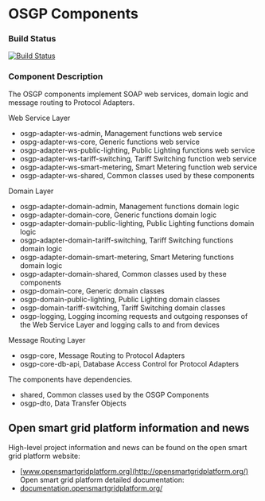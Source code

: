 # OSGP Components

### Build Status

[![Build Status](http://54.77.62.182/job/OSGP_Platform_development/badge/icon?style=plastic)](http://54.77.62.182/job/OSGP_Platform_development)

### Component Description

The OSGP components implement SOAP web services, domain logic and message routing to Protocol Adapters.

Web Service Layer

- osgp-adapter-ws-admin, Management functions web service
- ospg-adapter-ws-core, Generic functions web service
- osgp-adapter-ws-public-lighting, Public Lighting functions web service
- osgp-adapter-ws-tariff-switching, Tariff Switching function web service
- osgp-adapter-ws-smart-metering, Smart Metering function web service
- osgp-adapter-ws-shared, Common classes used by these components

Domain Layer

- osgp-adapter-domain-admin, Management functions domain logic
- osgp-adapter-domain-core, Generic functions domain logic
- osgp-adapter-domain-public-lighting, Public Lighting functions domain logic
- osgp-adapter-domain-tariff-switching, Tariff Switching functions domain logic
- osgp-adapter-domain-smart-metering, Smart Metering functions domain logic
- osgp-adapter-domain-shared, Common classes used by these components
- osgp-domain-core, Generic domain classes
- osgp-domain-public-lighting, Public Lighting domain classes
- osgp-domain-tariff-switching, Tariff Switching domain classes
- osgp-logging, Logging incoming requests and outgoing responses of the
  Web Service Layer and logging calls to and from devices

Message Routing Layer

- osgp-core, Message Routing to Protocol Adapters
- osgp-core-db-api, Database Access Control for Protocol Adapters

The components have dependencies.

- shared, Common classes used by the OSGP Components
- osgp-dto, Data Transfer Objects

## Open smart grid platform information and news

High-level project information and news can be found on the open smart grid platform website: 
* [www.opensmartgridplatform.org](http://opensmartgridplatform.org/)
Open smart grid platform detailed documentation:
* [documentation.opensmartgridplatform.org/](http://documentation.opensmartgridplatform.org/)
